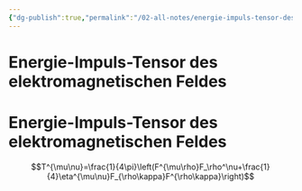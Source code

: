 ```yaml
---
{"dg-publish":true,"permalink":"/02-all-notes/energie-impuls-tensor-des-elektromagnetischen-feldes/","dgHomeLink":true,"dgPassFrontmatter":false}
---
```


# Energie-Impuls-Tensor des elektromagnetischen Feldes
# Energie-Impuls-Tensor des elektromagnetischen Feldes

$$T^{\mu\nu}=\frac{1}{4\pi}\left(F^{\mu\rho}F_\rho^\nu+\frac{1}{4}\eta^{\mu\nu}F_{\rho\kappa}F^{\rho\kappa}\right)$$


